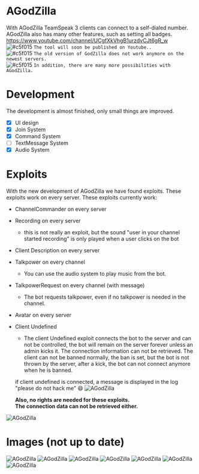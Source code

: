 # AGodZilla
With AGodZilla TeamSpeak 3 clients can connect to a self-dialed number. AGodZilla also has many other features, such as setting all badges.  
https://www.youtube.com/channel/UCgfXkVhgB1urzdvCJt6gR_w  
![#c5f015](https://placehold.it/15/c5f015/000000?text=+) `The tool will soon be published on Youtube..`  
![#c5f015](https://placehold.it/15/c5f015/000000?text=+) `The old version of GodZilla does not work anymore on the newest servers.`  
![#c5f015](https://placehold.it/15/c5f015/000000?text=+) `In addition, there are many more possibilities with AGodZilla.`  


# Development
The development is almost finished, only small things are improved.
- [x] UI design
- [x] Join System
- [x] Command System
- [ ] TextMessage System 
- [x] Audio System

# Exploits

With the new development of AGodZilla we have found exploits. These exploits work on every server.
These exploits currently work:
- ChannelCommander on every server
- Recording on every server
  * this is not really an exploit, but the sound "user in your channel started recording" is only played when a user clicks on the bot
- Client Description on every server
- Talkpower on every channel
  * You can use the audio system to play music from the bot. 
- TalkpowerRequest on every channel (with message)
  * The bot requests talkpower, even if no talkpower is needed in the channel.
- Avatar on every server  
- Client Undefined  
  * The client Undefined exploit connects the bot to the server and can not be controlled, the bot will remain on the server forever unless an admin kicks it. The connection information can not be retrieved. The client can not be banned normally, the ban is set, but the bot is not thrown by the server, after a kick, the bot can not connect anymore when he is banned.   
    
   if client undefined is connected, a message is displayed in the log "please do not hack me" 😄
   ![AGodZilla](https://files.catbox.moe/yk4u7d.PNG)  
   
   **Also, no rights are needed for these exploits.**  
**The connection data can not be retrieved either.**  

![AGodZilla](https://files.catbox.moe/qfzaxg.png)

# Images (not up to date)
![AGodZilla](https://files.catbox.moe/e142ph.png)
![AGodZilla](https://files.catbox.moe/jyjcvr.png)
![AGodZilla](https://files.catbox.moe/847i49.png)
![AGodZilla](https://files.catbox.moe/nthds5.png)
![AGodZilla](https://files.catbox.moe/27r3pw.png)
![AGodZilla](https://files.catbox.moe/wc7bfg.png)
![AGodZilla](https://files.catbox.moe/8qmxx4.png)
